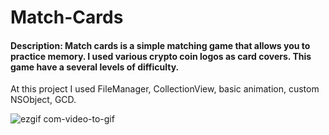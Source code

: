 # Match-Cards

#### Description: Match cards is a simple matching game that allows you to practice memory.  I used various crypto coin logos as card covers. This game have a several levels of difficulty.

At this project I used FileManager, CollectionView, basic animation, custom NSObject, GCD.

![ezgif com-video-to-gif](https://github.com/IliaRubenst/Match-Cards/assets/131949404/b5d2d491-eabb-4664-a02f-3b7150bbd3ac)

